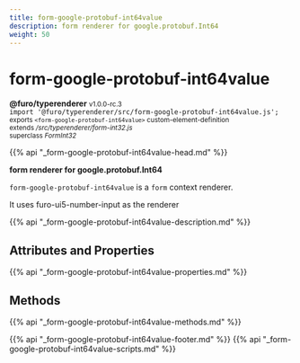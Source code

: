 ```yaml
---
title: form-google-protobuf-int64value
description: form renderer for google.protobuf.Int64
weight: 50
---
```


# form-google-protobuf-int64value
**@furo/typerenderer** <small>v1.0.0-rc.3</small>
<br>`import '@furo/typerenderer/src/form-google-protobuf-int64value.js';`<small>
<br>exports `<form-google-protobuf-int64value>` custom-element-definition
<br>extends */src/typerenderer/form-int32.js*
<br>superclass *FormInt32*</small>

{{% api "_form-google-protobuf-int64value-head.md" %}}

**form renderer for google.protobuf.Int64**

`form-google-protobuf-int64value` is a `form` context renderer.

It uses furo-ui5-number-input as the renderer

{{% api "_form-google-protobuf-int64value-description.md" %}}


## Attributes and Properties
{{% api "_form-google-protobuf-int64value-properties.md" %}}



## Methods
{{% api "_form-google-protobuf-int64value-methods.md" %}}





{{% api "_form-google-protobuf-int64value-footer.md" %}}
{{% api "_form-google-protobuf-int64value-scripts.md" %}}
